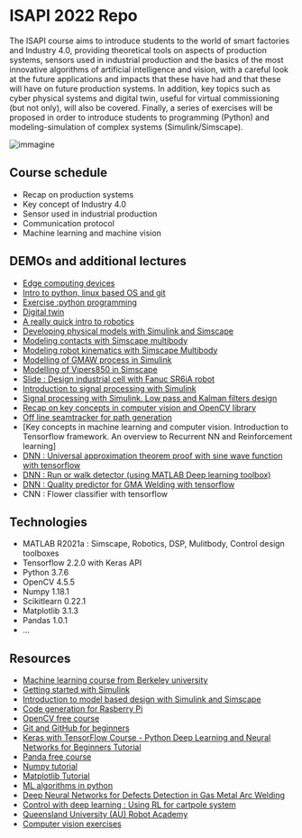 # ISAPI 2022 Repo

The ISAPI course aims to introduce students to the world of smart factories and Industry 4.0, providing theoretical tools on aspects of production systems, sensors used in industrial production and the basics of the most innovative algorithms of artificial intelligence and vision, with a careful look at the future applications and impacts that these have had and that these will have on future production systems. In addition, key topics such as cyber physical systems and digital twin, useful for virtual commissioning (but not only), will also be covered. Finally, a series of exercises will be proposed in order to introduce students to programming (Python) and modeling-simulation of complex systems (Simulink/Simscape).

![immagine](https://user-images.githubusercontent.com/97847032/161941159-afe40fa3-4c68-41c5-8835-86d0d80a2f93.png)


## Course schedule

* Recap on production systems
* Key concept of Industry 4.0
* Sensor used in industrial production
* Communication protocol
* Machine learning and machine vision

## DEMOs and additional lectures

* [Edge computing devices](https://github.com/giuliomattera/ISAPI2022/blob/main/slides_/1.HPC%20Edge%20device.pptx-1.pdf)
* [Intro to python, linux based OS and git](https://github.com/giuliomattera/ISAPI2022/blob/main/_slides/%5BITA%5D%20Intro%20to%20Python%20programming%2C%20Linux%20based%20OS%20and%20git.pdf)
* [Exercise :python programming](https://github.com/giuliomattera/ISAPI2022/tree/main/2_PYTHON_EXE/first_prj)
* [Digital twin](https://github.com/giuliomattera/ISAPI2022/blob/main/_slides/Digital%20Twin.pdf)
* [A really quick intro to robotics](https://github.com/giuliomattera/ISAPI2022/blob/main/_slides/Robotic%20system%20development.pptx.pdf)
* [Developing physical models with Simulink and Simscape](https://github.com/giuliomattera/ISAPI2022/blob/main/1_MATLAB_EXE/my_system.slx)
* [Modeling contacts with Simscape multibody](https://github.com/giuliomattera/ISAPI2022/blob/main/1_MATLAB_EXE/contact.slx)
* [Modeling robot kinematics with Simscape Multibody](https://github.com/giuliomattera/ISAPI2022/blob/main/1_MATLAB_EXE/only_robot.slx)
* [Modelling of GMAW process in Simulink](https://github.com/giuliomattera/ISAPI2022/tree/main/1_MATLAB_EXE/2_GMAW_Model)
* [Modelling of Vipers850 in Simscape](https://github.com/giuliomattera/ISAPI2022/tree/main/1_MATLAB_EXE/3_RobotViperS850_Model)
* [Slide : Design industrial cell with Fanuc SR6iA robot](https://github.com/giuliomattera/ISAPI2022/tree/main/1_MATLAB_EXE/4_Fanuc_SCARA_SR6iA)
* [Introduction to signal processing with Simulink](https://github.com/giuliomattera/ISAPI2022/tree/main/1_MATLAB_EXE/1.SignalProcessingSimulink)
* [Signal processing with Simulink. Low pass and Kalman filters design](https://github.com/giuliomattera/ISAPI2022/tree/main/1_MATLAB_EXE/1.SignalProcessingSimulink)
* [Recap on key concepts in computer vision and OpenCV library](https://github.com/giuliomattera/ISAPI2022/blob/main/_slides/Intro%20computer%20vision.pdf)
* [Off line seamtracker for path generation](https://github.com/giuliomattera/ISAPI2022/tree/main/2_PYTHON_EXE/seam_tracker)
* [Key concepts in machine learning and computer vision. Introduction to Tensorflow framework. An overview to Recurrent NN and Reinforcement learning]
* [DNN : Universal approximation theorem proof with sine wave function with tensorflow](https://github.com/giuliomattera/ISAPI2022/blob/main/2_PYTHON_EXE/generalization_proof.py)
* [DNN : Run or walk detector (using MATLAB Deep learning toolbox)](https://github.com/giuliomattera/ISAPI2022/tree/main/2_PYTHON_EXE/Run_Walk_detector)
* [DNN : Quality predictor for GMA Welding with tensorflow](https://github.com/giuliomattera/ISAPI2022/tree/main/2_PYTHON_EXE/DefectDet_Welding)
* CNN : Flower classifier with tensorflow 


## Technologies
* MATLAB R2021a : Simscape, Robotics, DSP, Mulitbody, Control design toolboxes
* Tensorflow 2.2.0 with Keras API
* Python 3.7.6
* OpenCV 4.5.5
* Numpy 1.18.1
* Scikitlearn 0.22.1
* Matplotlib 3.1.3
* Pandas 1.0.1
* ...
## Resources 

* [Machine learning course from Berkeley university](https://ml.berkeley.edu/blog/tag/crash-course)
* [Getting started with Simulink](https://www.youtube.com/watch?v=iOmqgewj5XI&list=PL484BA2AD3AE4C2D0&index=3)
* [Introduction to model based design with Simulink and Simscape](https://www.youtube.com/watch?v=Jj4jPiWUO2Y&list=PLF0zuIDWcRPp-MnYDHb337HH_guGHxYKy&index=3)
* [Code generation for Rasberry Pi](https://www.youtube.com/watch?v=wWLBugWJLwQ)
* [OpenCV free course](https://www.youtube.com/watch?v=oXlwWbU8l2o)
* [Git and GitHub for beginners](https://www.youtube.com/watch?v=RGOj5yH7evk)
* [Keras with TensorFlow Course - Python Deep Learning and Neural Networks for Beginners Tutorial](https://www.youtube.com/watch?v=qFJeN9V1ZsI)
* [Panda free course](https://www.youtube.com/watch?v=vmEHCJofslg)
* [Numpy tutorial](https://www.youtube.com/watch?v=QUT1VHiLmmI)
* [Matplotlib Tutorial](https://www.youtube.com/watch?v=cTJBJH8hacc)
* [ML algorithms in python](https://the-algorithms.com/category/machinelearning)
* [Deep Neural Networks for Defects Detection in Gas Metal Arc Welding](https://www.researchgate.net/publication/359700144_Deep_Neural_Networks_for_Defects_Detection_in_Gas_Metal_Arc_Welding)
* [Control with deep learning : Using RL for cartpole system](https://github.com/giuliomattera/Cartpole-QAC-DDPG-agent-ros-bridge-for-simulink)
* [Queensland University (AU) Robot Academy](https://robotacademy.net.au/)
* [Computer vision exercises](https://staff.fnwi.uva.nl/r.vandenboomgaard/IPCV20172018/20172018/LabExercises/index.html)
